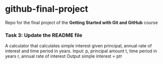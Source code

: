 # github-final-project
Repo for the final project of the **Getting Started with Git and GitHub** course

### Task 3: Update the README file

A calculator that calculates simple interest given principal, annual rate of interest and time period in years.
Input:
   p, principal amount
   t, time period in years
   r, annual rate of interest
Output
   simple interest = p*t*r
